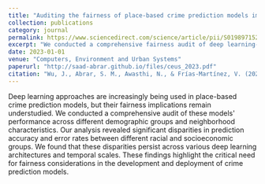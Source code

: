 ```yaml
---
title: "Auditing the fairness of place-based crime prediction models implemented with deep learning approaches"
collection: publications
category: journal
permalink: https://www.sciencedirect.com/science/article/pii/S0198971522001661
excerpt: "We conducted a comprehensive fairness audit of deep learning-based crime prediction models, examining potential biases across different demographic groups."
date: 2023-01-01
venue: "Computers, Environment and Urban Systems"
paperurl: "http://saad-abrar.github.io/files/ceus_2023.pdf"
citation: "Wu, J., Abrar, S. M., Awasthi, N., & Frías-Martínez, V. (2023). Auditing the fairness of place-based crime prediction models implemented with deep learning approaches. Computers, Environment and Urban Systems, 102, 101967."
---
```


Deep learning approaches are increasingly being used in place-based crime prediction models, but their fairness implications remain understudied. We conducted a comprehensive audit of these models' performance across different demographic groups and neighborhood characteristics. Our analysis revealed significant disparities in prediction accuracy and error rates between different racial and socioeconomic groups. We found that these disparities persist across various deep learning architectures and temporal scales. These findings highlight the critical need for fairness considerations in the development and deployment of crime prediction models.
